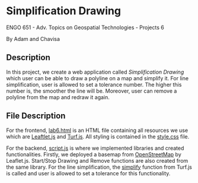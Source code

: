 # Simplification Drawing

ENGO 651 - Adv. Topics on Geospatial Technologies - Projects 6

By Adam and Chavisa

## Description
In this project, we create a web application called *Simplification Drawing* which user can be able to draw a polyline on a map and simplify it. For line simplification, user is allowed to set a tolerance number. The higher this number is, the smoother the line will be. Moreover, user can remove a polyline from the map and redraw it again.

## File Description
For the frontend, [lab6.html]( https://github.com/schavisa/ENGO651-project6/blob/master/lab6.html) is an HTML file containing all resources we use which are [Leaftlet.js]( https://leafletjs.com/index.html#map-mouseeventtolatlng) and [Turf.js](https://turfjs.org/). All styling is contained in the [style.css]( https://github.com/schavisa/ENGO651-project6/blob/master/style.css) file.

For the backend, [script.js]( https://github.com/schavisa/ENGO651-project6/blob/master/script.js) is where we implemented libraries and created functionalities. Firstly, we deployed a basemap from [OpenStreetMap]( https://www.openstreetmap.org/#map=2/71.3/-96.8) by Leaflet.js. Start/Stop Drawing and Remove functions are also created from the same library. For the line simplification, the [simplify]( https://turfjs.org/docs/#simplify) function from Turf.js is called and user is allowed to set a tolerance for this functionality.
